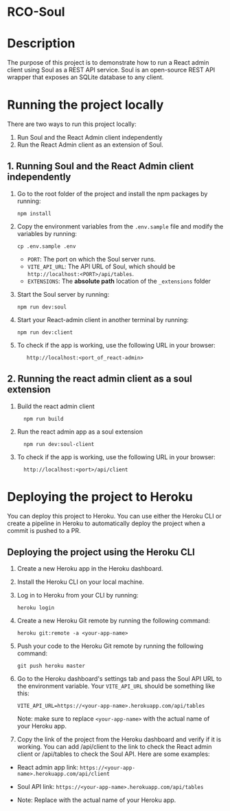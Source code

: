 # RCO-Soul

# Description

The purpose of this project is to demonstrate how to run a React admin client using Soul as a REST API service. Soul is an open-source REST API wrapper that exposes an SQLite database to any client.

# Running the project locally

There are two ways to run this project locally:

1. Run Soul and the React Admin client independently
2. Run the React Admin client as an extension of Soul.

## 1. Running Soul and the React Admin client independently

1. Go to the root folder of the project and install the npm packages by running:

   ```
   npm install
   ```

2. Copy the environment variables from the `.env.sample` file and modify the variables by running:

   ```
   cp .env.sample .env
   ```

   - `PORT`: The port on which the Soul server runs.
   - `VITE_API_URL`: The API URL of Soul, which should be `http://localhost:<PORT>/api/tables`.
   - `EXTENSIONS`: The **absolute path** location of the `_extensions` folder

3. Start the Soul server by running:

   ```
   npm run dev:soul
   ```

4. Start your React-admin client in another terminal by running:

   ```
   npm run dev:client
   ```

5. To check if the app is working, use the following URL in your browser:
   ```
      http://localhost:<port_of_react-admin>
   ```

## 2. Running the react admin client as a soul extension

1. Build the react admin client
   ```
     npm run build
   ```
2. Run the react admin app as a soul extension
   ```
     npm run dev:soul-client
   ```
3. To check if the app is working, use the following URL in your browser:
   ```
     http://localhost:<port>/api/client
   ```

# Deploying the project to Heroku

You can deploy this project to Heroku. You can use either the Heroku CLI or create a pipeline in Heroku to automatically deploy the project when a commit is pushed to a PR.

## Deploying the project using the Heroku CLI

1. Create a new Heroku app in the Heroku dashboard.
2. Install the Heroku CLI on your local machine.
3. Log in to Heroku from your CLI by running:

   ```
   heroku login
   ```

4. Create a new Heroku Git remote by running the following command:

   ```
   heroku git:remote -a <your-app-name>
   ```

5. Push your code to the Heroku Git remote by running the following command:

   ```
   git push heroku master
   ```

6. Go to the Heroku dashboard's settings tab and pass the Soul API URL to the environment variable. Your `VITE_API_URL` should be something like this:

   ```
   VITE_API_URL=https://<your-app-name>.herokuapp.com/api/tables
   ```

   Note: make sure to replace `<your-app-name>` with the actual name of your Heroku app.

7. Copy the link of the project from the Heroku dashboard and verify if it is working. You can add /api/client to the link to check the React admin client or /api/tables to check the Soul API. Here are some examples:

- React admin app link: `https://<your-app-name>.herokuapp.com/api/client`
- Soul API link: `https://<your-app-name>.herokuapp.com/api/tables`

- Note: Replace <your-app-name> with the actual name of your Heroku app.
